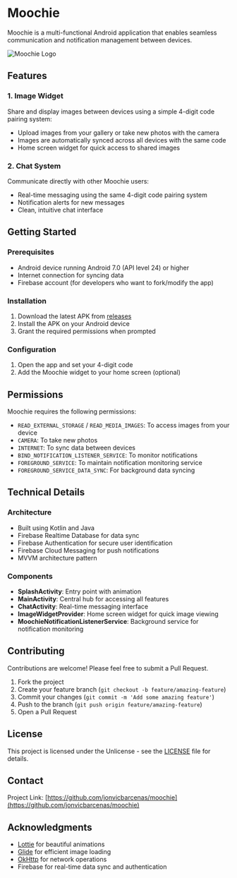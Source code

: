 # Moochie

Moochie is a multi-functional Android application that enables seamless communication and notification management between devices.

![Moochie Logo](app/src/main/res/mipmap-xxxhdpi/ic_launcher.png)

## Features

### 1. Image Widget
Share and display images between devices using a simple 4-digit code pairing system:
- Upload images from your gallery or take new photos with the camera
- Images are automatically synced across all devices with the same code
- Home screen widget for quick access to shared images

### 2. Chat System
Communicate directly with other Moochie users:
- Real-time messaging using the same 4-digit code pairing system
- Notification alerts for new messages
- Clean, intuitive chat interface

## Getting Started

### Prerequisites
- Android device running Android 7.0 (API level 24) or higher
- Internet connection for syncing data
- Firebase account (for developers who want to fork/modify the app)

### Installation
1. Download the latest APK from [releases](https://github.com/yourusername/moochie/releases)
2. Install the APK on your Android device
3. Grant the required permissions when prompted

### Configuration
1. Open the app and set your 4-digit code
2. Add the Moochie widget to your home screen (optional)

## Permissions

Moochie requires the following permissions:
- `READ_EXTERNAL_STORAGE` / `READ_MEDIA_IMAGES`: To access images from your device
- `CAMERA`: To take new photos
- `INTERNET`: To sync data between devices
- `BIND_NOTIFICATION_LISTENER_SERVICE`: To monitor notifications
- `FOREGROUND_SERVICE`: To maintain notification monitoring service
- `FOREGROUND_SERVICE_DATA_SYNC`: For background data syncing

## Technical Details

### Architecture
- Built using Kotlin and Java
- Firebase Realtime Database for data sync
- Firebase Authentication for secure user identification
- Firebase Cloud Messaging for push notifications
- MVVM architecture pattern

### Components
- **SplashActivity**: Entry point with animation
- **MainActivity**: Central hub for accessing all features
- **ChatActivity**: Real-time messaging interface
- **ImageWidgetProvider**: Home screen widget for quick image viewing
- **MoochieNotificationListenerService**: Background service for notification monitoring

## Contributing

Contributions are welcome! Please feel free to submit a Pull Request.

1. Fork the project
2. Create your feature branch (`git checkout -b feature/amazing-feature`)
3. Commit your changes (`git commit -m 'Add some amazing feature'`)
4. Push to the branch (`git push origin feature/amazing-feature`)
5. Open a Pull Request

## License

This project is licensed under the Unlicense - see the [LICENSE](LICENSE) file for details.

## Contact

Project Link: [https://github.com/jonvicbarcenas/moochie](https://github.com/jonvicbarcenas/moochie)

## Acknowledgments

- [Lottie](https://airbnb.io/lottie/) for beautiful animations
- [Glide](https://github.com/bumptech/glide) for efficient image loading
- [OkHttp](https://square.github.io/okhttp/) for network operations
- Firebase for real-time data sync and authentication